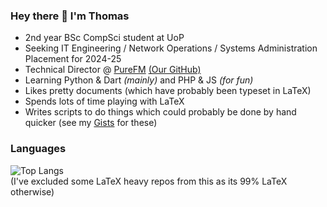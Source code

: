 ### Hey there 👋 I'm Thomas

- 2nd year BSc CompSci student at UoP
- Seeking IT Engineering / Network Operations / Systems Administration Placement for 2024-25
- Technical Director @ [PureFM](https://thisispurefm.com) [(Our GitHub)](https://github.com/thisispurefm)
- Learning Python & Dart *(mainly)* and PHP & JS *(for fun)*
- Likes pretty documents (which have probably been typeset in LaTeX)
- Spends lots of time playing with LaTeX
- Writes scripts to do things which could probably be done by hand quicker (see my [Gists](https://gist.github.com/ThomasBoxall) for these)

### Languages
<!-- ![Anurag's GitHub stats](https://github-readme-stats.vercel.app/api?username=ThomasBoxall&show_icons=true&theme=github_dark) -->
![Top Langs](https://github-readme-stats.vercel.app/api/top-langs/?username=ThomasBoxall&exclude_repo=A-Level-Revision-Sheets,uni-notes&theme=github_dark&layout=compact)  
(I've excluded some LaTeX heavy repos from this as its 99% LaTeX otherwise)
